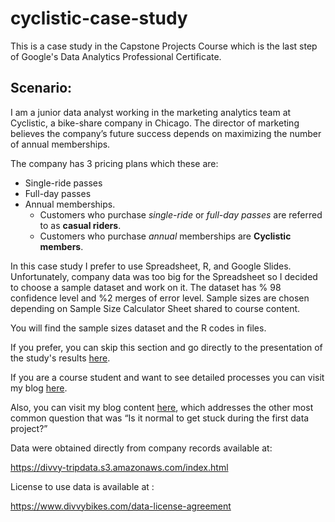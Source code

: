 # cyclistic-case-study

This is a case study in the Capstone Projects Course which is the last step of Google's Data Analytics Professional Certificate.

## Scenario:

I am a junior data analyst working in the marketing analytics team at Cyclistic, a bike-share company in Chicago. The director of marketing believes the company’s future success depends on maximizing the number of annual memberships. 

The company has 3 pricing plans which these are:
- Single-ride passes
- Full-day passes
- Annual memberships.
  - Customers who purchase *single-ride* or *full-day passes* are referred to as **casual riders**. 
  - Customers who purchase *annual* memberships are **Cyclistic members**. 


In this case study I prefer to use Spreadsheet, R, and Google Slides. Unfortunately, company data was too big for the Spreadsheet so I decided to choose a sample dataset and work on it. The dataset has % 98 confidence level and %2 merges of error level. Sample sizes are chosen depending on Sample Size Calculator Sheet shared to course content. 

You will find the sample sizes dataset and the R codes in files.

If you prefer, you can skip this section and go directly to the presentation of the study's results [here](https://docs.google.com/presentation/d/16AnP5sXYlwnLgVwt5tGeskD--BeT_ITuPneEKoZgvPw/edit?usp=sharing&resourcekey=0-YGSFUJHJZrkGGO2c1s5Giw).

If you are a course student and want to see detailed processes you can visit my blog [here](https://denizevcimen.com/blog/google-data-analytics-capstone-cyclistic-case-study).

Also, you can visit my blog content [here](https://denizevcimen.com/blog/my-first-data-analytics-project), which addresses the other most common question that was “Is it normal to get stuck during the first data project?”


Data were obtained directly from company records available at:

https://divvy-tripdata.s3.amazonaws.com/index.html

License to use data is available at :

https://www.divvybikes.com/data-license-agreement
